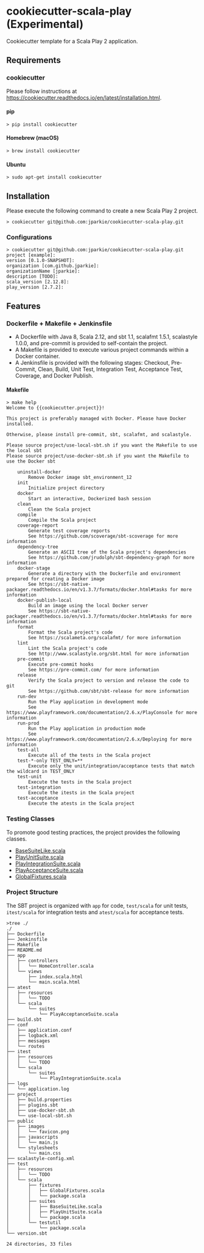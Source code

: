 # cookiecutter-scala-play (Experimental)

Cookiecutter template for a Scala Play 2 application.

## Requirements

### cookiecutter

Please follow instructions at https://cookiecutter.readthedocs.io/en/latest/installation.html.

#### pip

```
> pip install cookiecutter
```

#### Homebrew (macOS)

```
> brew install cookiecutter
```
#### Ubuntu

```
> sudo apt-get install cookiecutter
```

## Installation

Please execute the following command to create a new Scala Play 2 project.

```
> cookiecutter git@github.com:jparkie/cookiecutter-scala-play.git
```

### Configurations

```
> cookiecutter git@github.com:jparkie/cookiecutter-scala-play.git
project [example]:
version [0.1.0-SNAPSHOT]:
organization [com.github.jparkie]:
organizationName [jparkie]:
description [TODO]:
scala_version [2.12.8]:
play_version [2.7.2]:
```

## Features

### Dockerfile + Makefile + Jenkinsfile

- A Dockerfile with Java 8, Scala 2.12, and sbt 1.1, scalafmt 1.5.1, scalastyle 1.0.0, and pre-commit is provided to self-contain the project.
- A Makefile is provided to execute various project commands within a Docker container.
- A Jenkinsfile is provided with the following stages: Checkout, Pre-Commit, Clean, Build, Unit Test, Integration Test, Acceptance Test, Coverage, and Docker Publish.

#### Makefile

```
> make help
Welcome to {{cookiecutter.project}}!

This project is preferably managed with Docker. Please have Docker installed.

Otherwise, please install pre-commit, sbt, scalafmt, and scalastyle.

Please source project/use-local-sbt.sh if you want the Makefile to use the local sbt
Please source project/use-docker-sbt.sh if you want the Makefile to use the Docker sbt

    uninstall-docker
        Remove Docker image sbt_environment_12
    init
        Initialize project directory
    docker
        Start an interactive, Dockerized bash session
    clean
        Clean the Scala project
    compile
        Compile the Scala project
    coverage-report
        Generate test coverage reports
        See https://github.com/scoverage/sbt-scoverage for more information
    dependency-tree
        Generate an ASCII tree of the Scala project's dependencies
        See https://github.com/jrudolph/sbt-dependency-graph for more information
    docker-stage
        Generate a directory with the Dockerfile and environment prepared for creating a Docker image
        See https://sbt-native-packager.readthedocs.io/en/v1.3.7/formats/docker.html#tasks for more information
    docker-publish-local
        Build an image using the local Docker server
        See https://sbt-native-packager.readthedocs.io/en/v1.3.7/formats/docker.html#tasks for more information
    format
        Format the Scala project's code
        See https://scalameta.org/scalafmt/ for more information
    lint
        Lint the Scala project's code
        See http://www.scalastyle.org/sbt.html for more information
    pre-commit
        Execute pre-commit hooks
        See https://pre-commit.com/ for more information
    release
        Verify the Scala project to version and release the code to git
        See https://github.com/sbt/sbt-release for more information
    run-dev
        Run the Play application in development mode
        See https://www.playframework.com/documentation/2.6.x/PlayConsole for more information
    run-prod
        Run the Play application in production mode
        See https://www.playframework.com/documentation/2.6.x/Deploying for more information
    test-all
        Execute all of the tests in the Scala project
    test-*-only TEST_ONLY=**
        Execute only the unit/integration/acceptance tests that match the wildcard in TEST_ONLY
    test-unit
        Execute the tests in the Scala project
    test-integration
        Execute the itests in the Scala project
    test-acceptance
        Execute the atests in the Scala project
```

### Testing Classes

To promote good testing practices, the project provides the following classes.
- [BaseSuiteLike.scala](https://github.com/jparkie/cookiecutter-scala-play/blob/master/%7B%7Bcookiecutter.project%7D%7D/test/scala/suites/BaseSuiteLike.scala)
- [PlayUnitSuite.scala](https://github.com/jparkie/cookiecutter-scala-play/blob/master/%7B%7Bcookiecutter.project%7D%7D/test/scala/suites/PlayUnitSuite.scala)
- [PlayIntegrationSuite.scala](https://github.com/jparkie/cookiecutter-scala-play/blob/master/%7B%7Bcookiecutter.project%7D%7D/itest/scala/suites/PlayIntegrationSuite.scala)
- [PlayAcceptanceSuite.scala](https://github.com/jparkie/cookiecutter-scala-play/blob/master/%7B%7Bcookiecutter.project%7D%7D/atest/scala/suites/PlayAcceptanceSuite.scala)
- [GlobalFixtures.scala](https://github.com/jparkie/cookiecutter-scala-play/blob/master/%7B%7Bcookiecutter.project%7D%7D/test/scala/fixtures/GlobalFixtures.scala)

### Project Structure

The SBT project is organized with `app` for code, `test/scala` for unit tests, `itest/scala` for integration tests and `atest/scala` for acceptance tests.

```
>tree ./
./
├── Dockerfile
├── Jenkinsfile
├── Makefile
├── README.md
├── app
│   ├── controllers
│   │   └── HomeController.scala
│   └── views
│       ├── index.scala.html
│       └── main.scala.html
├── atest
│   ├── resources
│   │   └── TODO
│   └── scala
│       └── suites
│           └── PlayAcceptanceSuite.scala
├── build.sbt
├── conf
│   ├── application.conf
│   ├── logback.xml
│   ├── messages
│   └── routes
├── itest
│   ├── resources
│   │   └── TODO
│   └── scala
│       └── suites
│           └── PlayIntegrationSuite.scala
├── logs
│   └── application.log
├── project
│   ├── build.properties
│   ├── plugins.sbt
│   ├── use-docker-sbt.sh
│   └── use-local-sbt.sh
├── public
│   ├── images
│   │   └── favicon.png
│   ├── javascripts
│   │   └── main.js
│   └── stylesheets
│       └── main.css
├── scalastyle-config.xml
├── test
│   ├── resources
│   │   └── TODO
│   └── scala
│       ├── fixtures
│       │   ├── GlobalFixtures.scala
│       │   └── package.scala
│       ├── suites
│       │   ├── BaseSuiteLike.scala
│       │   ├── PlayUnitSuite.scala
│       │   └── package.scala
│       └── testutil
│           └── package.scala
└── version.sbt

24 directories, 33 files
```
